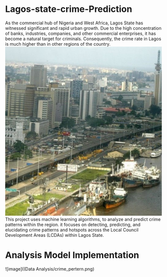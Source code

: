# Lagos-state-crime-Prediction

As the commercial hub of Nigeria and West Africa, Lagos State has witnessed significant and rapid urban growth. Due to the high concentration of banks, industries, companies, and other commercial enterprises, it has become a natural target for criminals. Consequently, the crime rate in Lagos is much higher than in other regions of the country. 
![Lagos Nigeria](Lagos1.jpg)
This project uses machine learning algorithms, to analyze and predict crime patterns within the region. it focuses on detecting, predicting, and elucidating crime patterns and hotspots across the Local Council Development Areas (LCDAs) within Lagos State. 

# Analysis Model Implementation


![image]((Data Analysis/crime_pertern.png)
